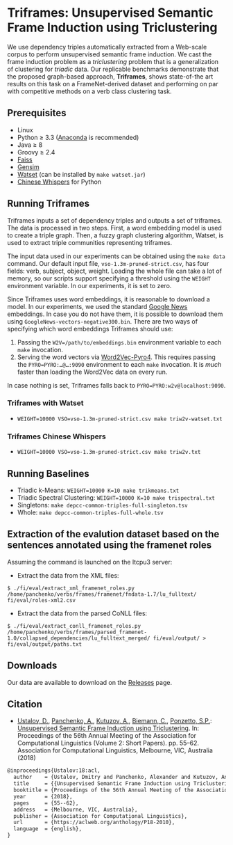 # Triframes: Unsupervised Semantic Frame Induction using Triclustering

We use dependency triples automatically extracted from a Web-scale corpus to perform unsupervised semantic frame induction. We cast the frame induction problem as a *triclustering* problem that is a generalization of clustering for *triadic* data. Our replicable benchmarks demonstrate that the proposed graph-based approach, **Triframes**, shows state-of-the art results on this task on a FrameNet-derived dataset and performing on par with competitive methods on a verb class clustering task.

## Prerequisites

* Linux
* Python ≥ 3.3 ([Anaconda](https://www.anaconda.com/) is recommended)
* Java ≥ 8
* Groovy ≥ 2.4
* [Faiss](https://github.com/facebookresearch/faiss)
* [Gensim](https://radimrehurek.com/gensim/)
* [Watset](https://github.com/nlpub/watset-java) (can be installed by `make watset.jar`)
* [Chinese Whispers](https://github.com/nlpub/chinese-whispers-python) for Python

## Running Triframes

Triframes inputs a set of dependency triples and outputs a set of triframes. The data is processed in two steps. First, a word embedding model is used to create a triple graph. Then, a fuzzy graph clustering algorithm, Watset, is used to extract triple communities representing triframes.

The input data used in our experiments can be obtained using the `make data` command. Our default input file, `vso-1.3m-pruned-strict.csv`, has four fields: verb, subject, object, weight. Loading the whole file can take a lot of memory, so our scripts support specifying a threshold using the `WEIGHT` environment variable. In our experiments, it is set to zero.

Since Triframes uses word embeddings, it is reasonable to download a model. In our experiments, we used the standard [Google News](https://code.google.com/archive/p/word2vec/) embeddings. In case you do not have them, it is possible to download them using `GoogleNews-vectors-negative300.bin`. There are two ways of specifying which word embeddings Triframes should use:

1. Passing the `W2V=/path/to/embeddings.bin` environment variable to each `make` invocation.
2. Serving the word vectors via [Word2Vec-Pyro4](https://github.com/nlpub/word2vec-pyro4). This requires passing the `PYRO=PYRO:…@…:9090` environment to each `make` invocation. It is *much* faster than loading the Word2Vec data on every run.

In case nothing is set, Triframes falls back to `PYRO=PYRO:w2v@localhost:9090`.

### Triframes with Watset

* `WEIGHT=10000 VSO=vso-1.3m-pruned-strict.csv make triw2v-watset.txt`

### Triframes Chinese Whispers

* `WEIGHT=10000 VSO=vso-1.3m-pruned-strict.csv make triw2v.txt`

## Running Baselines

* Triadic k-Means: `WEIGHT=10000 K=10 make trikmeans.txt`
* Triadic Spectral Clustering: `WEIGHT=10000 K=10 make trispectral.txt`
* Singletons: `make depcc-common-triples-full-singleton.tsv`
* Whole: `make depcc-common-triples-full-whole.tsv`

## Extraction of the evalution dataset based on the sentences annotated using the framenet roles

Assuming the command is launched on the ltcpu3 server: 

- Extract the data from the XML files:

```shell
$ ./fi/eval/extract_xml_framenet_roles.py /home/panchenko/verbs/frames/framenet/fndata-1.7/lu_fulltext/ fi/eval/roles-xml2.csv
```

- Extract the data from the parsed CoNLL files:

```shell
$ ./fi/eval/extract_conll_framenet_roles.py /home/panchenko/verbs/frames/parsed_framenet-1.0/collapsed_dependencies/lu_fulltext_merged/ fi/eval/output/ > fi/eval/output/paths.txt
```

## Downloads

Our data are available to download on the [Releases](https://github.com/uhh-lt/triframes/releases) page.

## Citation

* [Ustalov, D.](https://github.com/dustalov), [Panchenko, A.](https://github.com/alexanderpanchenko), [Kutuzov, A.](https://github.com/akutuzov), [Biemann, C.](https://www.inf.uni-hamburg.de/en/inst/ab/lt/people/chris-biemann.html), [Ponzetto, S.P.](https://dws.informatik.uni-mannheim.de/en/people/professors/profdrsimonepaoloponzetto/): [Unsupervised Semantic Frame Induction using Triclustering](https://aclweb.org/anthology/P18-2010). In: Proceedings of the 56th Annual Meeting of the Association for Computational Linguistics (Volume 2: Short Papers). pp. 55–62. Association for Computational Linguistics, Melbourne, VIC, Australia (2018)

```latex
@inproceedings{Ustalov:18:acl,
  author    = {Ustalov, Dmitry and Panchenko, Alexander and Kutuzov, Andrei and Biemann, Chris and Ponzetto, Simone Paolo},
  title     = {{Unsupervised Semantic Frame Induction using Triclustering}},
  booktitle = {Proceedings of the 56th Annual Meeting of the Association for Computational Linguistics (Volume 2: Short Papers)},
  year      = {2018},
  pages     = {55--62},
  address   = {Melbourne, VIC, Australia},
  publisher = {Association for Computational Linguistics},
  url       = {https://aclweb.org/anthology/P18-2010},
  language  = {english},
}
```
